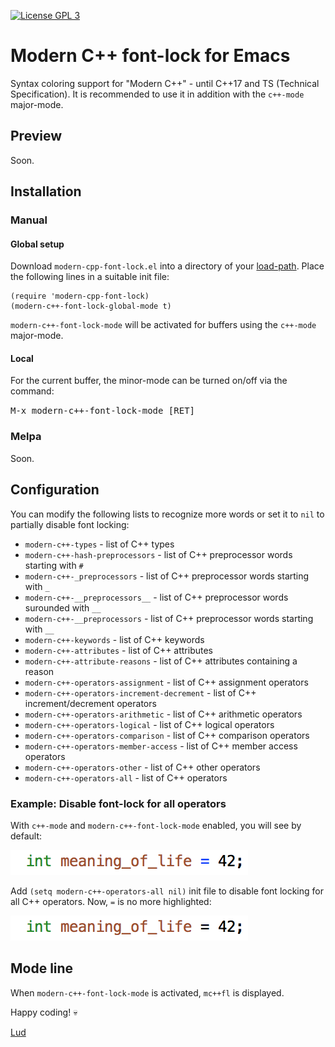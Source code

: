 [![License GPL 3][badge-license]](http://www.gnu.org/licenses/gpl-3.0.txt)

# Modern C++ font-lock for Emacs #

Syntax coloring support for "Modern C++" - until C++17 and TS (Technical Specification). It is recommended to use it in addition with the `c++-mode` major-mode.

## Preview ##

Soon.

## Installation ##

### Manual ###

#### Global setup ####

Download `modern-cpp-font-lock.el` into a directory of your [load-path][load-path]. Place the following lines in a suitable init file:

    (require 'modern-cpp-font-lock)
    (modern-c++-font-lock-global-mode t)

`modern-c++-font-lock-mode` will be activated for buffers using the `c++-mode` major-mode.

#### Local ####

For the current buffer, the minor-mode can be turned on/off via the command:

<kbd>M-x modern-c++-font-lock-mode [RET]</kbd>

### Melpa ###

Soon.

## Configuration ##

You can modify the following lists to recognize more words or set it to `nil` to partially disable font locking:

 * `modern-c++-types` - list of C++ types
 * `modern-c++-hash-preprocessors` - list of C++ preprocessor words starting with `#`
 * `modern-c++-_preprocessors` - list of C++ preprocessor words starting with `_`
 * `modern-c++-__preprocessors__` - list of C++ preprocessor words surounded with `__`
 * `modern-c++-__preprocessors` - list of C++ preprocessor words starting with `__`
 * `modern-c++-keywords` - list of C++ keywords
 * `modern-c++-attributes` - list of C++ attributes
 * `modern-c++-attribute-reasons` - list of C++ attributes containing a reason
 * `modern-c++-operators-assignment` - list of C++ assignment operators
 * `modern-c++-operators-increment-decrement` - list of C++ increment/decrement operators
 * `modern-c++-operators-arithmetic` - list of C++ arithmetic operators
 * `modern-c++-operators-logical` - list of C++ logical operators
 * `modern-c++-operators-comparison` - list of C++ comparison operators
 * `modern-c++-operators-member-access` - list of C++ member access operators
 * `modern-c++-operators-other` - list of C++ other operators
 * `modern-c++-operators-all` - list of C++ operators

### Example: Disable font-lock for all operators ###

With `c++-mode` and `modern-c++-font-lock-mode` enabled, you will see by default:

![See img/all-operator-on-sample.png for screenshot](./img/all-operator-on-sample.png)

Add `(setq modern-c++-operators-all nil)` init file to disable font locking for all C++ operators. Now, `=` is no more highlighted:

![See img/all-operator-off-sample.png for screenshot](./img/all-operator-off-sample.png)

## Mode line ##

When `modern-c++-font-lock-mode` is activated, `mc++fl` is displayed.

Happy coding! :skull:

[Lud][lud]

[lud]: http://lud.cc
[load-path]: https://www.gnu.org/software/emacs/manual/html_node/emacs/Lisp-Libraries.html
[badge-license]: https://img.shields.io/badge/license-GPL_3-green.svg
